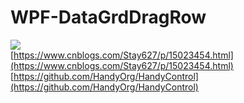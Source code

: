 # WPF-DataGrdDragRow
![](https://img2020.cnblogs.com/blog/1310644/202107/1310644-20210717145110542-183019204.gif)  
[https://www.cnblogs.com/Stay627/p/15023454.html](https://www.cnblogs.com/Stay627/p/15023454.html)
[https://github.com/HandyOrg/HandyControl](https://github.com/HandyOrg/HandyControl)
